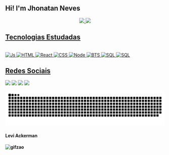 ## Hi! I'm Jhonatan Neves

<div align="center">
  <a href="https://github.com/jhonatanneves">
  <img height="180em" src="https://github-readme-stats.vercel.app/api?username=jhonatanneves&show_icons=true&theme=dark">
  <img height="180em" src="https://github-readme-stats.vercel.app/api/top-langs/?username=jhonatanneves&layout=compact&theme=dark">
</div>

  
  ## Tecnologias Estudadas
  
<div style="display: inline_block"><br>
  <img alt="Js" src="https://img.shields.io/badge/JavaScript-F7DF1E?style=for-the-badge&logo=javascript&logoColor=black">
  <img alt="HTML" src="https://img.shields.io/badge/HTML5-E34F26?style=for-the-badge&logo=html5&logoColor=white">
  <img alt="React" src="https://img.shields.io/badge/React-20232A?style=for-the-badge&logo=react&logoColor=61DAFB">
  <img alt="CSS" src="https://img.shields.io/badge/CSS3-1572B6?style=for-the-badge&logo=css3&logoColor=white">
  <img alt="Node" src="https://img.shields.io/badge/Node.js-43853D?style=for-the-badge&logo=node.js&logoColor=white">
  <img alt="BTS" src="https://img.shields.io/badge/Bootstrap-563D7C?style=for-the-badge&logo=bootstrap&logoColor=white">
  <img alt="SQL" src="https://img.shields.io/badge/MySQL-00000F?style=for-the-badge&logo=mysql&logoColor=white">
  <img alt="SQL" src="https://img.shields.io/badge/TypeScript-007ACC?style=for-the-badge&logo=typescript&logoColor=white">
  
  
  
  </div>
  
  ## Redes Sociais 
 
<div> 
  
  <a href="https://www.instagram.com/nevesjn2/" target="_blank"><img src="https://img.shields.io/badge/-Instagram-%23E4405F?style=for-the-badge&logo=instagram&logoColor=white" target="_blank"></a>
  <a href="https://www.linkedin.com/in/jhonatan-neves-0b5626226" target="_blank"><img src="https://img.shields.io/badge/-LinkedIn-%230077B5?style=for-the-badge&logo=linkedin&logoColor=white" target="_blank"></a>
  <a href = "mailto:nevesjn2@gmail.com"><img src="https://img.shields.io/badge/-Gmail-%23333?style=for-the-badge&logo=gmail&logoColor=white" target="_blank"></a>
  <a href="https://api.whatsapp.com/send?phone=5532999706232" target="_blank"><img src="https://img.shields.io/badge/WhatsApp-25D366?style=for-the-badge&logo=whatsapp&logoColor=white" target="_blank"></a>
  
 
  ![Snake animation](https://github.com/jhonatanneves/jhonatanneves/blob/output/github-contribution-grid-snake.svg)
 
</div>
 
<div>
  <h4>Levi Ackerman<h4>
    <img aling="right" alt="gifzao" src="https://media.discordapp.net/attachments/379066757572198410/938807543243866132/GIFPAL-20220203114523.gif">
  </div>
